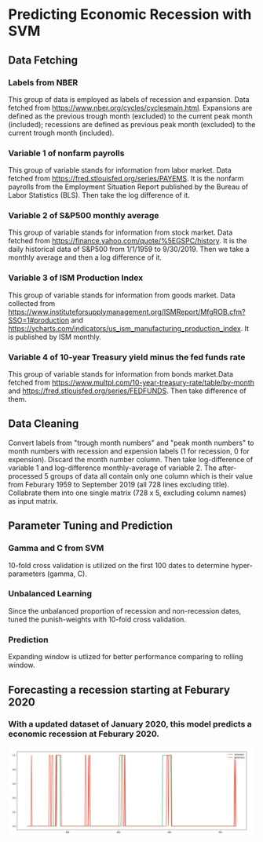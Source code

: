 # Predicting Economic Recession with SVM

## Data Fetching

### Labels from NBER
This group of data is employed as labels of recession and expansion. Data fetched from https://www.nber.org/cycles/cyclesmain.html. Expansions are defined as the previous trough month (excluded) to the current peak month (included); recessions are defined as previous peak month (excluded) to the current trough month (included).

### Variable 1 of nonfarm payrolls
This group of variable stands for information from labor market. Data fetched from https://fred.stlouisfed.org/series/PAYEMS. It is the nonfarm payrolls from the Employment Situation Report published by the Bureau of Labor Statistics (BLS). Then take the log difference of it.

### Variable 2 of S&P500 monthly average
This group of variable stands for information from stock market. Data fetched from https://finance.yahoo.com/quote/%5EGSPC/history. It is the daily historical data of S&P500 from 1/1/1959 to 9/30/2019. Then we take a monthly average and then a log difference of it.

### Variable 3 of ISM Production Index
This group of variable stands for information from goods market. Data collected from https://www.instituteforsupplymanagement.org/ISMReport/MfgROB.cfm?SSO=1#production and https://ycharts.com/indicators/us_ism_manufacturing_production_index. It is published by ISM monthly.

### Variable 4 of 10-year Treasury yield minus the fed funds rate
This group of variable stands for information from bonds market.Data fetched from https://www.multpl.com/10-year-treasury-rate/table/by-month and https://fred.stlouisfed.org/series/FEDFUNDS. Then take difference of them.

## Data Cleaning
Convert labels from "trough month numbers" and "peak month numbers" to month numbers with recession and expension labels (1 for recession, 0 for expension). Discard the month number column.
Then take log-difference of variable 1 and log-difference monthly-average of variable 2. The after-processed 5 groups of data all contain only one column which is their value from Feburary 1959 to September 2019 (all 728 lines excluding title). Collabrate them into one single matrix (728 x 5, excluding column names) as input matrix.

## Parameter Tuning and Prediction

### Gamma and C from SVM
10-fold cross validation is utilized on the first 100 dates to determine hyper-parameters (gamma, C).

### Unbalanced Learning
Since the unbalanced proportion of recession and non-recession dates, tuned the punish-weights with 10-fold cross validation.

### Prediction
Expanding window is utlized for better performance comparing to rolling window.

## Forecasting a recession starting at Feburary 2020
### With a updated dataset of January 2020, this model predicts a economic recession at Feburary 2020.

<img src="figs/prd.png" width="850">
